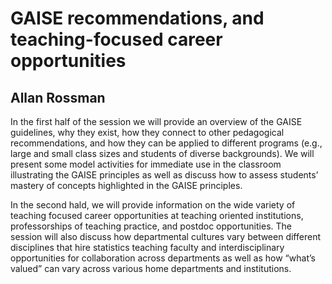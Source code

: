 # GAISE recommendations, and teaching-focused career opportunities

## Allan Rossman

In the first half of the session we will provide an overview of the GAISE guidelines, why they exist, how they connect to other pedagogical recommendations, and how they can be applied to different programs (e.g., large and small class sizes and students of diverse backgrounds). We will present some model activities for immediate use in the classroom illustrating the GAISE principles as well as discuss how to assess students’ mastery of concepts highlighted in the GAISE principles.

In the second hald, we will provide information on the wide variety of teaching focused career opportunities at teaching oriented institutions, professorships of teaching practice, and postdoc opportunities. The session will also discuss how departmental cultures vary between different disciplines that hire statistics teaching faculty and interdisciplinary opportunities for collaboration across departments as well as how “what’s valued” can vary across various home departments and institutions.

